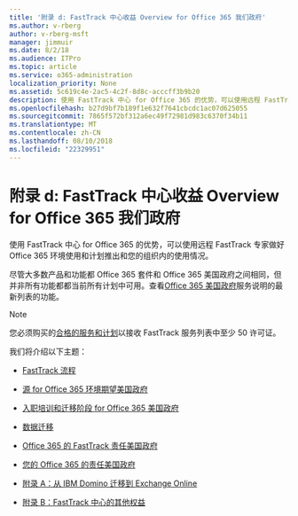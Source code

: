 ```yaml
---
title: '附录 d: FastTrack 中心收益 Overview for Office 365 我们政府'
ms.author: v-rberg
author: v-rberg-msft
manager: jimmuir
ms.date: 8/2/18
ms.audience: ITPro
ms.topic: article
ms.service: o365-administration
localization_priority: None
ms.assetid: 5c619c4e-2ac5-4c2f-8d8c-acccff3b9b20
description: 使用 FastTrack 中心 for Office 365 的优势，可以使用远程 FastTrack 专家做好 Office 365 环境使用和计划推出和您的组织内的使用情况。
ms.openlocfilehash: b27d9bf7b189f1e632f7641cbcdc1ac07d625055
ms.sourcegitcommit: 7865f572bf312a6ec49f72981d983c6370f34b11
ms.translationtype: MT
ms.contentlocale: zh-CN
ms.lasthandoff: 08/10/2018
ms.locfileid: "22329951"
---
```

# <a name="appendix-d-fasttrack-center-benefit-overview-for-office-365-us-government"></a>附录 d: FastTrack 中心收益 Overview for Office 365 我们政府

使用 FastTrack 中心 for Office 365 的优势，可以使用远程 FastTrack 专家做好 Office 365 环境使用和计划推出和您的组织内的使用情况。 
  
尽管大多数产品和功能都 Office 365 套件和 Office 365 美国政府之间相同，但并非所有功能都都当前所有计划中可用。查看[Office 365 美国政府](https://aka.ms/aboutgovcloud)服务说明的最新列表的功能。

> [!NOTE]
>您必须购买的[合格的服务和计划](eligible-services-and-plans.md)以接收 FastTrack 服务列表中至少 50 许可证。  

我们将介绍以下主题：

- [FastTrack 流程](fasttrack-process.md)
    
- [源 for Office 365 环境期望美国政府](US-Gov-appendix-source-environment-expectations.md)
    
- [入职培训和迁移阶段 for Office 365 美国政府](US-Gov-appendix-onboarding-and-migration.md)

- [数据迁移](data-migration.md)
    
- [Office 365 的 FastTrack 责任美国政府](US-Gov-appendix-fasttrack-responsibilities.md)
    
- [您的 Office 365 的责任美国政府](US-Gov-appendix-your-responsibilities.md)
 
- [附录 A：从 IBM Domino 迁移到 Exchange Online](from-ibm-domino-to-exchange-online.md)
    
- [附录 B：FastTrack 中心的其他权益](fasttrack-additional-benefits.md)


